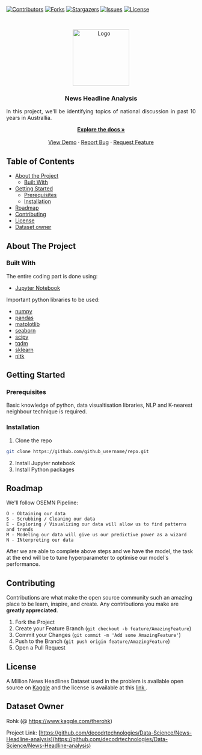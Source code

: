 
[![Contributors][contributors-shield]][contributors-url]
[![Forks][forks-shield]][forks-url]
[![Stargazers][stars-shield]][stars-url]
[![Issues][issues-shield]][issues-url]
[![License][license-shield]][license-url]

<!-- PROJECT LOGO -->
<br />
<p align="center">
  <a href="https://github.com/github_username/repo">
    <img src="https://images.app.goo.gl/Lh3jGQ25gbJR8o1C7" alt="Logo" width="150" height="150">
  </a>

  <h3 align="center">News Headline Analysis</h3>

  <p align="justify">
  In this project, we'll be identifying topics of national discussion in past 10 years in Australlia. 
    <br /></p>
  <p align="center">
    <a href="https://github.com/decodrtechnologies/Data-Science/tree/master/News-Headline-analysis"><strong>Explore the docs »</strong></a>
    <br />
    <br />
    <a href="https://github.com/decodrtechnologies/Data-Science/tree/master/News-Headline-analysis">View Demo</a>
    ·
    <a href="https://github.com/decodrtechnologies/Data-Science/issues">Report Bug</a>
    ·
    <a href="https://github.com/decodrtechnologies/Data-Science/issues">Request Feature</a>
  </p>
</p>



<!-- TABLE OF CONTENTS -->
## Table of Contents

* [About the Project](#about-the-project)
  * [Built With](#built-with)
* [Getting Started](#getting-started)
  * [Prerequisites](#prerequisites)
  * [Installation](#installation)
* [Roadmap](#roadmap)
* [Contributing](#contributing)
* [License](#license)
* [Dataset owner](#Dataset-Owner)



<!-- ABOUT THE PROJECT -->
## About The Project


### Built With
The entire coding part is done using:
* [Jupyter Notebook](https://jupyter.org/)

Important python libraries to be used:
* [numpy](https://anaconda.org/anaconda/numpy)
* [pandas](https://anaconda.org/anaconda/pandas)
* [matplotlib](https://anaconda.org/anaconda/matplotlib)
* [seaborn](https://anaconda.org/anaconda/seaborn)
* [scipy](https://anaconda.org/anaconda/scipy)
* [tqdm](https://anaconda.org/anaconda/tqdm)
* [sklearn](https://anaconda.org/anaconda/sklearn)
* [nltk](https://anaconda.org/anaconda/nltk)






<!-- GETTING STARTED -->
## Getting Started



### Prerequisites

Basic knowledge of python, data visualtisation libraries, NLP and K-nearest neighbour technique is required.

### Installation
 
1. Clone the repo
```sh
git clone https://github.com/github_username/repo.git
```
2. Install Jupyter notebook
3. Install Python packages


<!-- ROADMAP -->
## Roadmap

We'll follow OSEMN Pipeline: 

    O - Obtaining our data
    S - Scrubbing / Cleaning our data
    E - Exploring / Visualizing our data will allow us to find patterns and trends
    M - Modeling our data will give us our predictive power as a wizard
    N - INterpreting our data

After we are able to complete above steps and we have the model, the task at the end will be to tune hyperparameter to optimise our model's performance.

<!-- CONTRIBUTING -->
## Contributing

Contributions are what make the open source community such an amazing place to be learn, inspire, and create. Any contributions you make are **greatly appreciated**.

1. Fork the Project
2. Create your Feature Branch (`git checkout -b feature/AmazingFeature`)
3. Commit your Changes (`git commit -m 'Add some AmazingFeature'`)
4. Push to the Branch (`git push origin feature/AmazingFeature`)
5. Open a Pull Request



<!-- LICENSE -->
## License

A Million News Headlines Dataset used in the problem is available open source on <a href = "https://www.kaggle.com/therohk/million-headlines/">Kaggle</a> and the license is available at this <a href = "https://creativecommons.org/publicdomain/zero/1.0/"> link </a>.



<!-- CONTACT -->
## Dataset Owner

Rohk (@ https://www.kaggle.com/therohk)

Project Link: [https://github.com/decodrtechnologies/Data-Science/News-Headline-analysis](https://github.com/decodrtechnologies/Data-Science/News-Headline-analysis)



<!-- MARKDOWN LINKS & IMAGES -->
<!-- https://www.markdownguide.org/basic-syntax/#reference-style-links -->
[contributors-shield]: https://img.shields.io/github/contributors/decodrtechnologies/Data-Science.svg?style=flat-square
[contributors-url]: https://github.com/decodrtechnologies/Data-Science/graphs/contributors
[forks-shield]: https://img.shields.io/github/forks/decodrtechnologies/Data-Science.svg?style=flat-square
[forks-url]: https://github.com/decodrtechnologies/Data-Science/network/members
[stars-shield]: https://img.shields.io/github/stars/decodrtechnologies/Data-Science.svg?style=flat-square
[stars-url]: https://github.com/decodrtechnologies/Data-Science/stargazers
[issues-shield]: https://img.shields.io/github/issues/decodrtechnologies/Data-Science.svg?style=flat-square
[issues-url]: https://github.com/decodrtechnologies/Data-Science/issues
[license-shield]: https://img.shields.io/github/license/decodrtechnologies/Data-Science.svg?style=flat-square
[license-url]: https://github.com/decodrtechnologies/Data-Science/blob/master/LICENSE.txt
[linkedin-shield]: https://img.shields.io/badge/-LinkedIn-black.svg?style=flat-square&logo=linkedin&colorB=555
[linkedin-url]: https://www.linkedin.com/in/suraj-tiwari-9867a7164/
[product-screenshot]: images/screenshot.png
